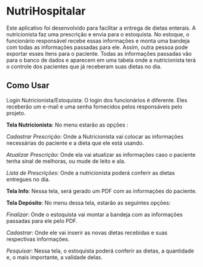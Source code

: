 # NutriHospitalar

Este aplicativo foi desenvolvido para facilitar a entrega de dietas enterais. A nutricionista faz uma prescrição e envia para o estoquista. No estoque, o funcionário responsável recebe 
essas informações e monta uma bandeja com todas as informações passadas para ele. Assim, outra pessoa pode exportar esses itens para o paciente. Todas as informações passadas vão para o banco de dados 
e aparecem em uma tabela onde a nutricionista terá o controle dos pacientes que já receberam suas dietas no dia.

## Como Usar
Login Nutricionista/Estoquista: O login dos funcionários é diferente. Eles receberão um e-mail e uma senha fornecidos pelos responsáveis pelo projeto.

**Tela Nutricionista**: No menu estarão as opções :

*Cadastrar Prescrição*: Onde a Nutricionista vai colocar as informações necessárias do paciente e a dieta que ele está usando.

*Atualizar Prescrição*: Onde ela vai atualizar as informações caso o paciente tenha sinal de melhoras, ou mude de leito e ala.

*Lista de Prescrições*: Onde a nutricionista poderá conferir as dietas entregues no dia.

**Tela Info**: Nessa tela, será gerado um PDF com as informações do paciente.

**Tela Depósito**: No menu dessa tela, estarão as seguintes opções:

*Finalizar*: Onde o estoquista vai montar a bandeja com as informações passadas para ele pelo PDF.

*Cadastrar*: Onde ele vai inserir as novas dietas recebidas e suas respectivas informações.

*Pesquisar*: Nessa tela, o estoquista poderá conferir as dietas, a quantidade e, o mais importante, a validade delas.


